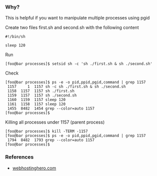 ### Why?
This is helpful if you want to manipulate multiple processes using pgid

Create two files first.sh and second.sh with the following content
```
#!/bin/sh

sleep 120
```

Run
```
[foo@bar processes]$ setsid sh -c 'sh ./first.sh & sh ./second.sh'
```

Check
```
[foo@bar processes]$ ps -e -o pid,ppid,pgid,command | grep 1157
 1157     1  1157 sh -c sh ./first.sh & sh ./second.sh
 1158  1157  1157 sh ./first.sh
 1159  1157  1157 sh ./second.sh
 1160  1159  1157 sleep 120
 1161  1158  1157 sleep 120
 1455  8482  1454 grep --color=auto 1157
[foo@bar processes]$
```

Killing all processes under 1157 (parent process)
```
[foo@bar processes]$ kill -TERM -1157
[foo@bar processes]$ ps -e -o pid,ppid,pgid,command | grep 1157
 1794  8482  1793 grep --color=auto 1157
[foo@bar processes]$
```

### References
- [webhostinghero.com](https://www.webhostinghero.com/how-to-create-a-process-group-in-linux/)
